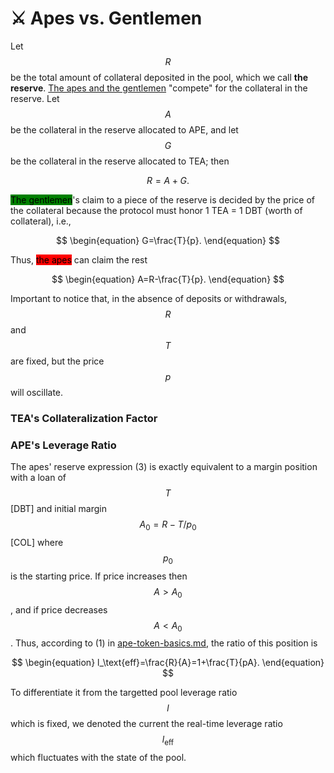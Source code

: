 # ⚔ Apes vs. Gentlemen

Let $$R$$ be the total amount of collateral deposited in the pool, which we call **the reserve**. [The apes and the gentlemen](../protocol-intro.md#two-types-of-users) "compete" for the collateral in the reserve. Let $$A$$ be the collateral in the reserve allocated to APE, and let $$G$$ be the collateral in the reserve allocated to TEA; then

$$
\begin{equation}
R=A+G.
\end{equation}
$$

<mark style="background-color:green;">The gentlemen</mark>'s claim to a piece of the reserve is decided by the price of the collateral because the protocol must honor  1 TEA = 1 DBT (worth of collateral), i.e.,

$$
\begin{equation}
G=\frac{T}{p}.
\end{equation}
$$

Thus, <mark style="background-color:red;">the apes</mark> can claim the rest

$$
\begin{equation}
A=R-\frac{T}{p}.
\end{equation}
$$

Important to notice that, in the absence of deposits or withdrawals, $$R$$ and $$T$$ are fixed, but the price $$p$$ will oscillate.

### TEA's Collateralization Factor


### APE's Leverage Ratio

The apes' reserve expression (3) is exactly equivalent to a margin position with a loan of $$T$$ \[DBT] and initial margin $$A_0=R-T/p_0$$ \[COL] where $$p_0$$ is the starting price. If price increases then $$A>A_0$$, and if price decreases $$A<A_0$$. Thus, according to (1) in [ape-token-basics.md](../../introduction/safer-leverage/ape-token-basics.md "mention"), the ratio of this position is

$$
\begin{equation}
l_\text{eff}=\frac{R}{A}=1+\frac{T}{pA}.
\end{equation}
$$

To differentiate it from the targetted pool leverage ratio $$l$$ which is fixed, we denoted the current the real-time leverage ratio $$l_\text{eff}$$ which fluctuates with the state of the pool.
